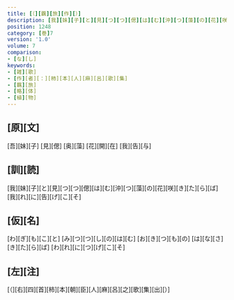 ```yaml
---
title: [（][覊][旅][作][）]
description: [我][妹][子][と][見][つ][つ][偲][は][む][沖][つ][藻][の][花][咲][き][た][ら][ば][我][れ][に][告][げ][こ][そ]
position: 1248
category: [巻]7
version: '1.0'
volume: 7
comparison:
- [な][し]
keywords:
- [雑][歌]
- [作][者][：][柿][本][人][麻][呂][歌][集]
- [羈][旅]
- [略][体]
- [植][物]
---
```


## [原][文]

[吾][妹][子] [見][偲] [奥][藻] [花][開][在] [我][告][与]

## [訓][読]

[我][妹][子][と][見][つ][つ][偲][は][む][沖][つ][藻][の][花][咲][き][た][ら][ば][我][れ][に][告][げ][こ][そ]

## [仮][名]

[わ][ぎ][も][こ][と] [み][つ][つ][し][の][は][む] [お][き][つ][も][の] [は][な][さ][き][た][ら][ば] [わ][れ][に][つ][げ][こ][そ]

## [左][注]

[（][右][四][首][柿][本][朝][臣][人][麻][呂][之][歌][集][出][）]
